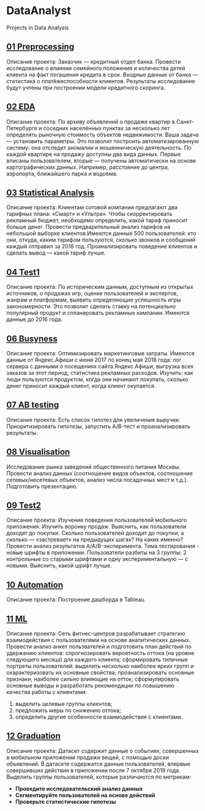 # DataAnalyst
Projects in Data Analysis
## [01 Preprocessing](https://github.com/housecarl73/DataAnalyst/tree/master/01%20preprocessing)
Описание проекта:
Заказчик — кредитный отдел банка. Провести исследование о влиянии семейного положения и количества детей клиента на факт погашения кредита в срок. Входные данные от банка — статистика о платёжеспособности клиентов.
Результаты исследования будут учтены при построении модели кредитного скоринга.

## [02 EDA](https://github.com/housecarl73/DataAnalyst/tree/master/02%20EDA)
Описание проекта:
По архиву объявлений о продаже квартир в Санкт-Петербурге и соседних населённых пунктах за несколько лет определять рыночную стоимость объектов недвижимости. Ваша задача — установить параметры. Это позволит построить автоматизированную систему: она отследит аномалии и мошенническую деятельность.
По каждой квартире на продажу доступны два вида данных. Первые вписаны пользователем, вторые — получены автоматически на основе картографических данных. Например, расстояние до центра, аэропорта, ближайшего парка и водоёма.

## [03 Statistical Analysis](https://github.com/housecarl73/DataAnalyst/tree/master/03%20Statistical%20Analysis)
Описание проекта:
Клиентам сотовой компании предлагают два тарифных плана: «Смарт» и «Ультра». Чтобы скорректировать рекламный бюджет, необходимо определить, какой тариф приносит больше денег.
Провести предварительный анализ тарифов на небольшой выборке клиентов.Имеются данные 500 пользователей: кто они, откуда, каким тарифом пользуются, сколько звонков и сообщений каждый отправил за 2018 год. Проанализировать поведение клиентов и сделать вывод — какой тариф лучше.

## [04 Test1](https://github.com/housecarl73/DataAnalyst/tree/master/04%20Test1)
Описание проекта:
По историческим данным, доступным из открытых источников,  о продажах игр, оценке пользователей и экспертов, жанрам и платформам, выявить определяющие успешность игры закономерности. Это позволит сделать ставку на потенциально популярный продукт и спланировать рекламные кампании.
Имеются данные до 2016 года.

## [06 Busyness](https://github.com/housecarl73/DataAnalyst/tree/master/06%20Busyness)
Описание проекта:
Оптимизировать маркетинговые затраты.
Имеются данные от Яндекс.Афиши с июня 2017 по конец мая 2018 года: лог сервера с данными о посещениях сайта Яндекс.Афиши, выгрузка всех заказов за этот период, статистика рекламных расходов.
Изучить: как люди пользуются продуктом, когда они начинают покупать, сколько денег приносит каждый клиент, когда клиент окупается.

## [07 AB testing](https://github.com/housecarl73/DataAnalyst/tree/master/07%20AB%20testing)
Описание проекта:
Есть список гипотез для увеличения выручки.
Приоритизировать гипотезы, запустить A/B-тест и проанализировать результаты.

## [08 Visualisation](https://github.com/housecarl73/DataAnalyst/tree/master/08%20Visualisation)
Исследование рынка заведений общественного питания Москвы.
Провести анализ данных (соотношение видов объектов, соотношение сетевых/несетевых объектов, анализ числа посадочных мест и т.д.).
Подготовить презентацию.

## [09 Test2](https://github.com/housecarl73/DataAnalyst/tree/master/09%20Test2)
Описание проекта:
Изучение поведения пользователей мобильного приложения.
Изучить воронку продаж. Выяснить, как пользователи доходят до покупки. Сколько пользователей доходит до покупки, а сколько — «застревает» на предыдущих шагах? На каких именно?
Провести анализ результатов A/A/B-эксперимента. Тема тестирования - новые шрифты в приложении. Пользователи разбиты на 3 группы: 2 контрольные со старыми шрифтами и одну экспериментальную — с новыми. Выяснить, какой шрифт лучше.

## [10 Automation](https://github.com/housecarl73/DataAnalyst/tree/master/10%20Automation)
Описание проекта:
Построение дашборда в Tableau.

## [11 ML](https://github.com/housecarl73/DataAnalyst/tree/master/11%20ML)
Описание проекта:
Сеть фитнес-центров разрабатывает стратегию взаимодействия с пользователями на основе аналитических данных.
Провести анализ анкет пользвателей и подготовить план действий по удержанию клиентов:
спрогнозировать вероятность оттока (на уровне следующего месяца) для каждого клиента;
сформировать типичные портреты пользователей: выделить несколько наиболее ярких групп и охарактеризовать их основные свойства;
проанализировать основные признаки, наиболее сильно влияющие на отток;
сформулировать основные выводы и разработать рекомендации по повышению качества работы с клиентами:
1) выделить целевые группы клиентов;
2) предложить меры по снижению оттока;
3) определить другие особенности взаимодействия с клиентами.

## [12 Graduation](https://github.com/housecarl73/DataAnalyst/tree/master/12%20Graduation)
Описание проекта:
Датасет содержит данные о событиях, совершенных в мобильном приложении продажи вещей, с помощью доски объявлений.
В датасете содержатся данные пользователей, впервые совершивших действия в приложении после 7 октября 2019 года.
Выделить группы пользователей, которые различаются по метрикам:
- **Проведите исследовательский анализ данных**
- **Сегментируйте пользователей на основе действий**
- **Проверьте статистические гипотезы**
